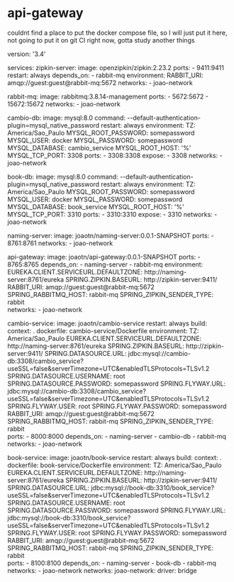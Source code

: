 # api-gateway

couldnt find a place to put the docker compose file, so I will just put it here, not going to put it on git CI right now, gotta study another things

version: '3.4'

services:
  zipkin-server:
    image: openzipkin/zipkin:2.23.2
    ports:
      - 9411:9411
    restart: always
    depends_on:
      - rabbit-mq
    environment:
      RABBIT_URI: amqp://guest:guest@rabbit-mq:5672
    networks:
      - joao-network
      
  rabbit-mq:
    image: rabbitmq:3.8.14-management
    ports:
      - 5672:5672
      - 15672:15672
    networks:
      - joao-network
      
  cambio-db:
    image: mysql:8.0
    command: --default-authentication-plugin=mysql_native_password
    restart: always
    environment:
      TZ: America/Sao_Paulo
      MYSQL_ROOT_PASSWORD: somepassword
      MYSQL_USER: docker
      MYSQL_PASSWORD: somepassword
      MYSQL_DATABASE: cambio_service
      MYSQL_ROOT_HOST: '%'
      MYSQL_TCP_PORT: 3308
    ports:
      - 3308:3308
    expose:
      - 3308
    networks:
      - joao-network
      
  book-db:
    image: mysql:8.0
    command: --default-authentication-plugin=mysql_native_password
    restart: always
    environment:
      TZ: America/Sao_Paulo
      MYSQL_ROOT_PASSWORD: somepassword
      MYSQL_USER: docker
      MYSQL_PASSWORD: somepassword
      MYSQL_DATABASE: book_service
      MYSQL_ROOT_HOST: '%'
      MYSQL_TCP_PORT: 3310
    ports:
      - 3310:3310
    expose:
      - 3310
    networks:
      - joao-network

  naming-server:
    image: joaotn/naming-server:0.0.1-SNAPSHOT
    ports:
      - 8761:8761
    networks:
      - joao-network

  api-gateway:
    image: joaotn/api-gateway:0.0.1-SNAPSHOT
    ports:
      - 8765:8765
    depends_on:
      - naming-server
      - rabbit-mq
    environment:
      EUREKA.CLIENT.SERVICEURL.DEFAULTZONE: http://naming-server:8761/eureka
      SPRING.ZIPKIN.BASEURL: http://zipkin-server:9411/
      RABBIT_URI: amqp://guest:guest@rabbit-mq:5672
      SPRING_RABBITMQ_HOST: rabbit-mq
      SPRING_ZIPKIN_SENDER_TYPE: rabbit      
    networks:
      - joao-network
      
  cambio-service:
    image: joaotn/cambio-service
    restart: always
    build:
      context: .
      dockerfile: cambio-service/Dockerfile
    environment:
      TZ: America/Sao_Paulo
      EUREKA.CLIENT.SERVICEURL.DEFAULTZONE: http://naming-server:8761/eureka
      SPRING.ZIPKIN.BASEURL: http://zipkin-server:9411/
      SPRING.DATASOURCE.URL: jdbc:mysql://cambio-db:3308/cambio_service?useSSL=false&serverTimezone=UTC&enabledTLSProtocols=TLSv1.2
      SPRING.DATASOURCE.USERNAME: root
      SPRING.DATASOURCE.PASSWORD: somepassword
      SPRING.FLYWAY.URL: jdbc:mysql://cambio-db:3308/cambio_service?useSSL=false&serverTimezone=UTC&enabledTLSProtocols=TLSv1.2
      SPRING.FLYWAY.USER: root
      SPRING.FLYWAY.PASSWORD: somepassword
      RABBIT_URI: amqp://guest:guest@rabbit-mq:5672
      SPRING_RABBITMQ_HOST: rabbit-mq
      SPRING_ZIPKIN_SENDER_TYPE: rabbit        
    ports:
      - 8000:8000
    depends_on:
      - naming-server
      - cambio-db
      - rabbit-mq      
    networks:
      - joao-network
      
  book-service:
    image: joaotn/book-service
    restart: always
    build:
      context: .
      dockerfile: book-service/Dockerfile
    environment:
      TZ: America/Sao_Paulo
      EUREKA.CLIENT.SERVICEURL.DEFAULTZONE: http://naming-server:8761/eureka
      SPRING.ZIPKIN.BASEURL: http://zipkin-server:9411/
      SPRING.DATASOURCE.URL: jdbc:mysql://book-db:3310/book_service?useSSL=false&serverTimezone=UTC&enabledTLSProtocols=TLSv1.2
      SPRING.DATASOURCE.USERNAME: root
      SPRING.DATASOURCE.PASSWORD: somepassword
      SPRING.FLYWAY.URL: jdbc:mysql://book-db:3310/book_service?useSSL=false&serverTimezone=UTC&enabledTLSProtocols=TLSv1.2
      SPRING.FLYWAY.USER: root
      SPRING.FLYWAY.PASSWORD: somepassword
      RABBIT_URI: amqp://guest:guest@rabbit-mq:5672
      SPRING_RABBITMQ_HOST: rabbit-mq
      SPRING_ZIPKIN_SENDER_TYPE: rabbit        
    ports:
      - 8100:8100
    depends_on:
      - naming-server
      - book-db
      - rabbit-mq      
    networks:
      - joao-network
networks:
  joao-network:
    driver: bridge
